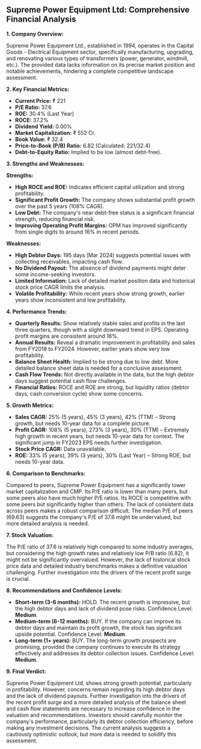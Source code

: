 ## Supreme Power Equipment Ltd: Comprehensive Financial Analysis

**1. Company Overview:**

Supreme Power Equipment Ltd., established in 1994, operates in the Capital Goods - Electrical Equipment sector, specifically manufacturing, upgrading, and renovating various types of transformers (power, generator, windmill, etc.).  The provided data lacks information on its precise market position and notable achievements, hindering a complete competitive landscape assessment.

**2. Key Financial Metrics:**

* **Current Price:** ₹ 221
* **P/E Ratio:** 37.6
* **ROE:** 30.4% (Last Year)
* **ROCE:** 37.2%
* **Dividend Yield:** 0.00%
* **Market Capitalization:** ₹ 552 Cr.
* **Book Value:** ₹ 32.4
* **Price-to-Book (P/B) Ratio:** 6.82 (Calculated: 221/32.4)
* **Debt-to-Equity Ratio:** Implied to be low (almost debt-free).


**3. Strengths and Weaknesses:**

**Strengths:**

* **High ROCE and ROE:**  Indicates efficient capital utilization and strong profitability.
* **Significant Profit Growth:**  The company shows substantial profit growth over the past 5 years (108% CAGR).
* **Low Debt:**  The company's near debt-free status is a significant financial strength, reducing financial risk.
* **Improving Operating Profit Margins:** OPM has improved significantly from single digits to around 16% in recent periods.

**Weaknesses:**

* **High Debtor Days:**  195 days (Mar 2024) suggests potential issues with collecting receivables, impacting cash flow.
* **No Dividend Payout:**  The absence of dividend payments might deter some income-seeking investors.
* **Limited Information:**  Lack of detailed market position data and historical stock price CAGR limits the analysis.
* **Volatile Profitability:** While recent years show strong growth, earlier years show inconsistent and low profitability.


**4. Performance Trends:**

* **Quarterly Results:** Show relatively stable sales and profits in the last three quarters, though with a slight downward trend in EPS.  Operating profit margins are consistent around 16%.
* **Annual Results:**  Reveal a dramatic improvement in profitability and sales from FY2018 to FY2024.  However, earlier years show very low profitability.
* **Balance Sheet Health:**  Implied to be strong due to low debt.  More detailed balance sheet data is needed for a conclusive assessment.
* **Cash Flow Trends:**  Not directly available in the data, but the high debtor days suggest potential cash flow challenges.
* **Financial Ratios:** ROCE and ROE are strong, but liquidity ratios (debtor days, cash conversion cycle) show some concerns.


**5. Growth Metrics:**

* **Sales CAGR:** 25% (5 years), 45% (3 years), 42% (TTM) – Strong growth, but needs 10-year data for a complete picture.
* **Profit CAGR:** 108% (5 years), 273% (3 years), 30% (TTM) –  Extremely high growth in recent years, but needs 10-year data for context.  The significant jump in FY2023 EPS needs further investigation.
* **Stock Price CAGR:**  Data unavailable.
* **ROE:** 33% (5 years), 39% (3 years), 30% (Last Year) – Strong ROE, but needs 10-year data.


**6. Comparison to Benchmarks:**

Compared to peers, Supreme Power Equipment has a significantly lower market capitalization and CMP. Its P/E ratio is lower than many peers, but some peers also have much higher P/E ratios.  Its ROCE is competitive with some peers but significantly higher than others.  The lack of consistent data across peers makes a robust comparison difficult.  The median P/E of peers (69.63) suggests the company's P/E of 37.6 might be undervalued, but more detailed analysis is needed.

**7. Stock Valuation:**

The P/E ratio of 37.6 is relatively high compared to some industry averages, but considering the high growth rates and relatively low P/B ratio (6.82), it might not be significantly overvalued.  However, the lack of historical stock price data and detailed industry benchmarks makes a definitive valuation challenging.  Further investigation into the drivers of the recent profit surge is crucial.

**8. Recommendations and Confidence Levels:**

* **Short-term (3-6 months):** HOLD.  The recent growth is impressive, but the high debtor days and lack of dividend pose risks.  Confidence Level: **Medium**.
* **Medium-term (6-12 months):** BUY.  If the company can improve its debtor days and maintain its profit growth, the stock has significant upside potential. Confidence Level: **Medium**.
* **Long-term (1+ years):** BUY.  The long-term growth prospects are promising, provided the company continues to execute its strategy effectively and addresses its debtor collection issues. Confidence Level: **Medium**.


**9. Final Verdict:**

Supreme Power Equipment Ltd. shows strong growth potential, particularly in profitability. However, concerns remain regarding its high debtor days and the lack of dividend payouts.  Further investigation into the drivers of the recent profit surge and a more detailed analysis of the balance sheet and cash flow statements are necessary to increase confidence in the valuation and recommendations.  Investors should carefully monitor the company's performance, particularly its debtor collection efficiency, before making any investment decisions.  The current analysis suggests a cautiously optimistic outlook, but more data is needed to solidify this assessment.
